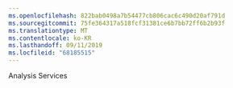 ```yaml
---
ms.openlocfilehash: 822bab0498a7b54477cb806cac6c490d20af791d
ms.sourcegitcommit: 75fe364317a518fcf31381ce6b7bb72ff6b2b93f
ms.translationtype: MT
ms.contentlocale: ko-KR
ms.lasthandoff: 09/11/2019
ms.locfileid: "68185515"
---
```

Analysis Services
